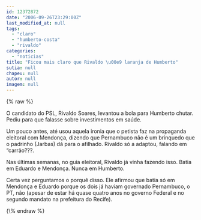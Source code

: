 ```yaml
---
id: 12372872
date: "2006-09-26T23:29:00Z"
last_modified_at: null
tags:
  - "claro"
  - "humberto-costa"
  - "rivaldo"
categories:
  - "noticias"
title: "Ficou mais claro que Rivaldo \u00e9 laranja de Humberto"
sutia: null
chapeu: null
autor: null
imagem: null
---
```

{\% raw %}
<p><P>O candidato do PSL, Rivaldo Soares, levantou a bola para Humberto chutar. Pediu para que falasse sobre investimentos em saúde.</P></p>
<p><P>Um pouco antes, até usou aquela ironia que o petista faz na propaganda eleitoral com Mendonça, dizendo que Pernambuco não é um brinquedo que o padrinho (Jarbas) dá para o afilhado. Rivaldo só a adaptou, falando em “carrão???.</P></p>
<p><P>Nas últimas semanas, no guia eleitoral, Rivaldo já vinha fazendo isso. Batia em Eduardo e Mendonça. Nunca em Humberto.</P></p>
<p><P>Certa vez perguntamos o porquê disso. Ele afirmou que batia só em Mendonça e Eduardo porque os dois já haviam governado Pernambuco, o PT, não (apesar de estar há quase quatro anos no governo Federal e no segundo mandato na prefeitura do Recife).</P> </p>
{\% endraw %}